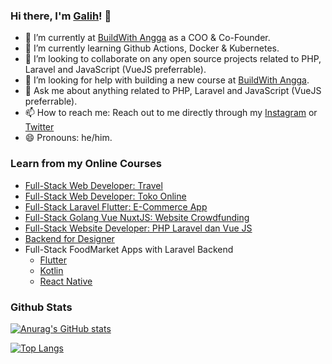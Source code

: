### Hi there, I'm [Galih](https://galihpratama.com)! 👋

- 🔭 I’m currently at [BuildWith Angga](https://buildwithangga.com) as a COO & Co-Founder.
- 🌱 I’m currently learning Github Actions, Docker & Kubernetes.
- 👯 I’m looking to collaborate on  any open source projects related to PHP, Laravel and JavaScript (VueJS preferrable).
- 🤔 I’m looking for help with building a new course at [BuildWith Angga](https://buildwithangga.com).
- 💬 Ask me about anything related to PHP, Laravel and JavaScript (VueJS preferrable).
- 📫 How to reach me: Reach out to me directly through my [Instagram](https://instagram.com/galih.pratama) or [Twitter](https://twitter.com/galpratama)
- 😄 Pronouns: he/him.

### Learn from my Online Courses
- [Full-Stack Web Developer: Travel](https://buildwithangga.com/kelas/full-stack-web-developer?main_leads=github)
- [Full-Stack Web Developer: Toko Online](https://buildwithangga.com/kelas/full-stack-web-developer-toko-online?main_leads=github)
- [Full-Stack Laravel Flutter: E-Commerce App](https://buildwithangga.com/kelas/full-stack-laravel-flutter-e-commerce-app?main_leads=github)
- [Full-Stack Golang Vue NuxtJS: Website Crowdfunding](https://buildwithangga.com/kelas/full-stack-golang-vue-nuxtjs-website-crowdfunding?main_leads=github)
- [Full-Stack Website Developer: PHP Laravel dan Vue JS](https://buildwithangga.com/kelas/full-stack-website-developer-php-laravel-dan-vue-js?main_leads=github)
- [Backend for Designer](https://buildwithangga.com/kelas/backend-for-designer-laravel?main_leads=github)
- Full-Stack FoodMarket Apps with Laravel Backend
  - [Flutter](https://buildwithangga.com/kelas/full-stack-laravel-flutter-foodmarket-apps?main_leads=github) 
  - [Kotlin](https://buildwithangga.com/kelas/full-stack-laravel-kotlin-foodmarket-apps?main_leads=github) 
  - [React Native](https://buildwithangga.com/kelas/full-stack-laravel-react-native-foodmarket-apps?main_leads=github)

### Github Stats

[![Anurag's GitHub stats](https://github-readme-stats.vercel.app/api?username=galpratama)](https://github.com/anuraghazra/github-readme-stats)

[![Top Langs](https://github-readme-stats.vercel.app/api/top-langs/?username=galpratama&layout=compact)](https://github.com/anuraghazra/github-readme-stats)
